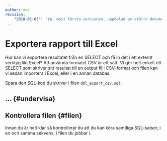 ```yaml
---
author: mos
revision:
    "2018-01-03": "(A, mos) Första versionen, uppdelad av större dokument."
...
```

Exportera rapport till Excel
==================================

Hur kan vi exportera resultatet från en SELECT och få in det i ett externt verktyg likt Excel? Att använda formatet CSV är ett sätt. Vi gör helt enkelt ett SELECT som skriver sitt resultat till en output fil i CSV-format och filen kan vi sedan importera i Excel, eller i en annan databas.

Spara den SQL-kod du skriver i filen `dml_export_csv.sql`.



... {#undervisa}
----------------------------------




Kontrollera filen {#filen}
----------------------------------

Innan du är helt klar så kontrollerar du att du kan köra samtliga SQL-satser, i en och samma sekvens, i filen du jobbar i.
